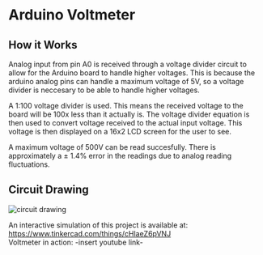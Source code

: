 # Arduino Voltmeter

## How it Works 
Analog input from pin A0 is received through a voltage divider circuit to allow for the Arduino board to handle higher voltages. 
This is because the arduino analog pins can handle a maximum voltage of 5V, so a voltage divider is neccesary to be able to handle 
higher voltages. 

A 1:100 voltage divider is used. This means the received voltage to the board will be 100x less than it actually is. 
The voltage divider equation is then used to convert voltage received to the actual input voltage. This voltage is then displayed on a 
16x2 LCD screen for the user to see.

A maximum voltage of 500V can be read succesfully. There is approximately a ± 1.4% error in the readings due to analog reading fluctuations.

## Circuit Drawing 

![circuit drawing](https://user-images.githubusercontent.com/29009445/29237394-67cf517e-7eeb-11e7-873b-d3c9f35daff8.png)

An interactive simulation of this project is available at: https://www.tinkercad.com/things/cHlaeZ6pVNJ  <br />
Voltmeter in action: -insert youtube link-
